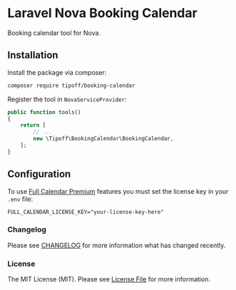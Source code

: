 # Laravel Nova Booking Calendar
Booking calendar tool for Nova.

## Installation

Install the package via composer:

```bash
composer require tipoff/booking-calendar
```

Register the tool in `NovaServiceProvider`:
```php
public function tools()
{
    return [
        // ...
        new \Tipoff\BookingCalendar\BookingCalendar,
    ];
}
```

## Configuration

To use [Full Calendar Premium](https://fullcalendar.io/premium) features you must set the license key in your `.env` file:

```dotenv
FULL_CALENDAR_LICENSE_KEY="your-license-key-here"
```

### Changelog

Please see [CHANGELOG](CHANGELOG.md) for more information what has changed recently.

### License

The MIT License (MIT). Please see [License File](LICENSE.md) for more information.
